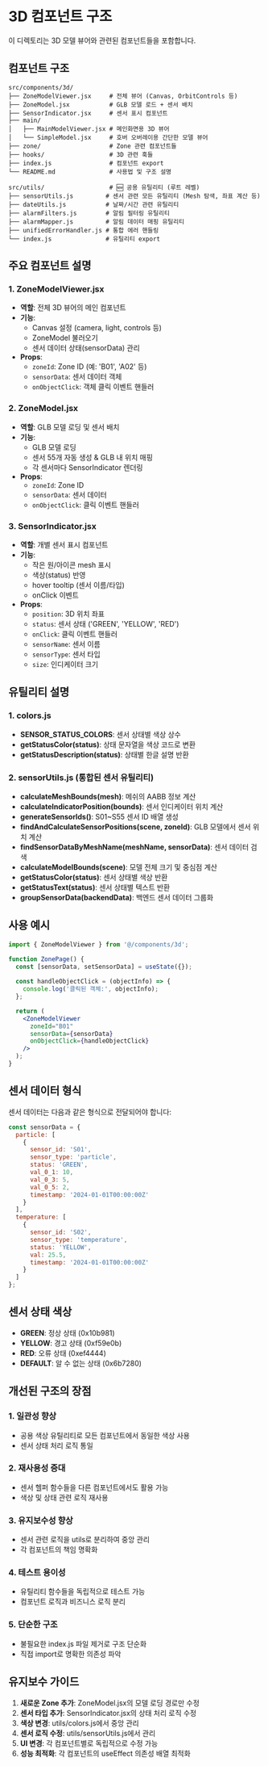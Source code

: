 # 3D 컴포넌트 구조

이 디렉토리는 3D 모델 뷰어와 관련된 컴포넌트들을 포함합니다.

## 컴포넌트 구조

```
src/components/3d/
├── ZoneModelViewer.jsx     # 전체 뷰어 (Canvas, OrbitControls 등)
├── ZoneModel.jsx           # GLB 모델 로드 + 센서 배치
├── SensorIndicator.jsx     # 센서 표시 컴포넌트
├── main/
│   ├── MainModelViewer.jsx # 메인화면용 3D 뷰어
│   └── SimpleModel.jsx     # 호버 오버레이용 간단한 모델 뷰어
├── zone/                   # Zone 관련 컴포넌트들
├── hooks/                  # 3D 관련 훅들
├── index.js                # 컴포넌트 export
└── README.md               # 사용법 및 구조 설명

src/utils/                  # 🆕 공용 유틸리티 (루트 레벨)
├── sensorUtils.js         # 센서 관련 모든 유틸리티 (Mesh 탐색, 좌표 계산 등)
├── dateUtils.js           # 날짜/시간 관련 유틸리티
├── alarmFilters.js        # 알림 필터링 유틸리티
├── alarmMapper.js         # 알림 데이터 매핑 유틸리티
├── unifiedErrorHandler.js # 통합 에러 핸들링
└── index.js               # 유틸리티 export
```

## 주요 컴포넌트 설명

### 1. ZoneModelViewer.jsx
- **역할**: 전체 3D 뷰어의 메인 컴포넌트
- **기능**: 
  - Canvas 설정 (camera, light, controls 등)
  - ZoneModel 불러오기
  - 센서 데이터 상태(sensorData) 관리
- **Props**:
  - `zoneId`: Zone ID (예: 'B01', 'A02' 등)
  - `sensorData`: 센서 데이터 객체
  - `onObjectClick`: 객체 클릭 이벤트 핸들러

### 2. ZoneModel.jsx
- **역할**: GLB 모델 로딩 및 센서 배치
- **기능**:
  - GLB 모델 로딩
  - 센서 55개 자동 생성 & GLB 내 위치 매핑
  - 각 센서마다 SensorIndicator 렌더링
- **Props**:
  - `zoneId`: Zone ID
  - `sensorData`: 센서 데이터
  - `onObjectClick`: 클릭 이벤트 핸들러

### 3. SensorIndicator.jsx
- **역할**: 개별 센서 표시 컴포넌트
- **기능**:
  - 작은 원/아이콘 mesh 표시
  - 색상(status) 반영
  - hover tooltip (센서 이름/타입)
  - onClick 이벤트
- **Props**:
  - `position`: 3D 위치 좌표
  - `status`: 센서 상태 ('GREEN', 'YELLOW', 'RED')
  - `onClick`: 클릭 이벤트 핸들러
  - `sensorName`: 센서 이름
  - `sensorType`: 센서 타입
  - `size`: 인디케이터 크기

## 유틸리티 설명

### 1. colors.js
- **SENSOR_STATUS_COLORS**: 센서 상태별 색상 상수
- **getStatusColor(status)**: 상태 문자열을 색상 코드로 변환
- **getStatusDescription(status)**: 상태별 한글 설명 반환

### 2. sensorUtils.js (통합된 센서 유틸리티)
- **calculateMeshBounds(mesh)**: 메쉬의 AABB 정보 계산
- **calculateIndicatorPosition(bounds)**: 센서 인디케이터 위치 계산
- **generateSensorIds()**: S01~S55 센서 ID 배열 생성
- **findAndCalculateSensorPositions(scene, zoneId)**: GLB 모델에서 센서 위치 계산
- **findSensorDataByMeshName(meshName, sensorData)**: 센서 데이터 검색
- **calculateModelBounds(scene)**: 모델 전체 크기 및 중심점 계산
- **getStatusColor(status)**: 센서 상태별 색상 반환
- **getStatusText(status)**: 센서 상태별 텍스트 반환
- **groupSensorData(backendData)**: 백엔드 센서 데이터 그룹화

## 사용 예시

```jsx
import { ZoneModelViewer } from '@/components/3d';

function ZonePage() {
  const [sensorData, setSensorData] = useState({});
  
  const handleObjectClick = (objectInfo) => {
    console.log('클릭된 객체:', objectInfo);
  };

  return (
    <ZoneModelViewer
      zoneId="B01"
      sensorData={sensorData}
      onObjectClick={handleObjectClick}
    />
  );
}
```

## 센서 데이터 형식

센서 데이터는 다음과 같은 형식으로 전달되어야 합니다:

```javascript
const sensorData = {
  particle: [
    {
      sensor_id: 'S01',
      sensor_type: 'particle',
      status: 'GREEN',
      val_0_1: 10,
      val_0_3: 5,
      val_0_5: 2,
      timestamp: '2024-01-01T00:00:00Z'
    }
  ],
  temperature: [
    {
      sensor_id: 'S02',
      sensor_type: 'temperature',
      status: 'YELLOW',
      val: 25.5,
      timestamp: '2024-01-01T00:00:00Z'
    }
  ]
};
```

## 센서 상태 색상

- **GREEN**: 정상 상태 (0x10b981)
- **YELLOW**: 경고 상태 (0xf59e0b)
- **RED**: 오류 상태 (0xef4444)
- **DEFAULT**: 알 수 없는 상태 (0x6b7280)

## 개선된 구조의 장점

### 1. **일관성 향상**
- 공용 색상 유틸리티로 모든 컴포넌트에서 동일한 색상 사용
- 센서 상태 처리 로직 통일

### 2. **재사용성 증대**
- 센서 헬퍼 함수들을 다른 컴포넌트에서도 활용 가능
- 색상 및 상태 관련 로직 재사용

### 3. **유지보수성 향상**
- 센서 관련 로직을 utils로 분리하여 중앙 관리
- 각 컴포넌트의 책임 명확화

### 4. **테스트 용이성**
- 유틸리티 함수들을 독립적으로 테스트 가능
- 컴포넌트 로직과 비즈니스 로직 분리

### 5. **단순한 구조**
- 불필요한 index.js 파일 제거로 구조 단순화
- 직접 import로 명확한 의존성 파악

## 유지보수 가이드

1. **새로운 Zone 추가**: ZoneModel.jsx의 모델 로딩 경로만 수정
2. **센서 타입 추가**: SensorIndicator.jsx의 상태 처리 로직 수정
3. **색상 변경**: utils/colors.js에서 중앙 관리
4. **센서 로직 수정**: utils/sensorUtils.js에서 관리
5. **UI 변경**: 각 컴포넌트별로 독립적으로 수정 가능
6. **성능 최적화**: 각 컴포넌트의 useEffect 의존성 배열 최적화
